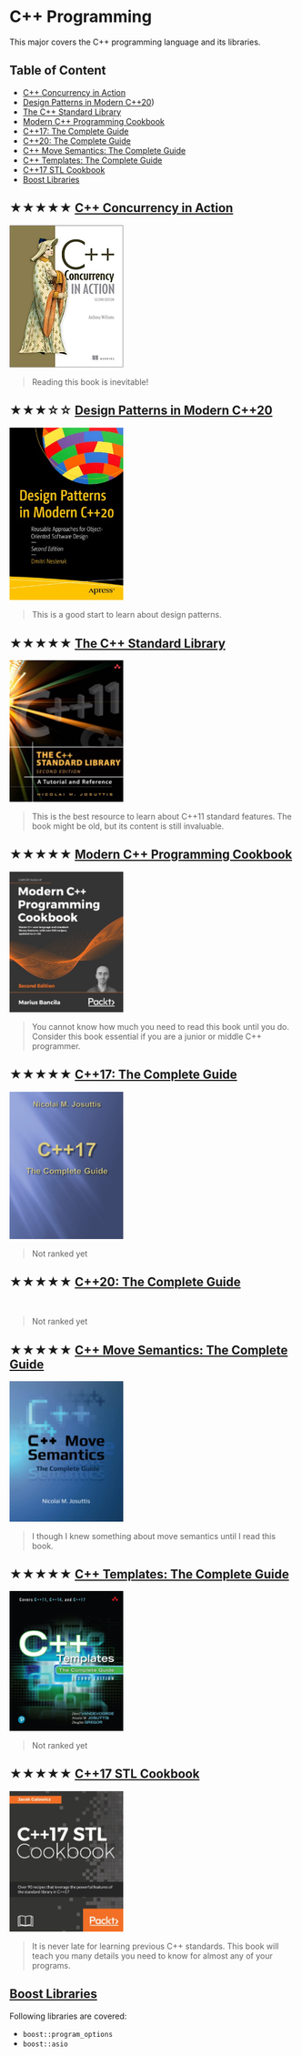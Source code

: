 # C++ Programming

This major covers the C++ programming language and its libraries.

## Table of Content

* [C++ Concurrency in Action](#-c-concurrency-in-action)
* [Design Patterns in Modern C++20](#-design-patterns-in-modern-c20))
* [The C++ Standard Library](#-the-c-standard-library)
* [Modern C++ Programming Cookbook](#-modern-c-programming-cookbook)
* [C++17: The Complete Guide](#-c17-the-complete-guide)
* [C++20: The Complete Guide](#-c20-the-complete-guide)
* [C++ Move Semantics: The Complete Guide](#-c-move-semantics-the-complete-guide)
* [C++ Templates: The Complete Guide](#-c-templates-the-complete-guide)
* [C++17 STL Cookbook](#-c17-stl-cookbook)
* [Boost Libraries](#-boost-libraries)

## ★★★★★ [C++ Concurrency in Action](books/9781617294693.md)
<img alt="9781617294693" src="covers/9781617294693.jpg" width="200"/>

> Reading this book is inevitable!

## ★★★☆☆ [Design Patterns in Modern C++20](books/9781484272947.md)
<img alt="9781484272947" src="covers/9781484272947.jpg" width="200"/>

> This is a good start to learn about design patterns.

## ★★★★★ [The C++ Standard Library](books/9780321623218.md)
<img alt="9780321623218" src="covers/9780321623218.jpg" width="200"/>

> This is the best resource to learn about C++11 standard features.
> The book might be old, but its content is still invaluable.

## ★★★★★ [Modern C++ Programming Cookbook](books/9781800208988.md)
<img alt="9781800208988" src="covers/9781800208988.jpg" width="200"/>

> You cannot know how much you need to read this book until you do.
> Consider this book essential if you are a junior or middle C++ programmer.

## ★★★★★ [C++17: The Complete Guide](books/9783967300178.md)
<img alt="9783967300178" src="covers/9783967300178.jpg" width="200"/>

> Not ranked yet

## ★★★★★ [C++20: The Complete Guide](books/.md)
<img alt="" src="covers/.jpg" width="200"/>

> Not ranked yet

## ★★★★★ [C++ Move Semantics: The Complete Guide](books/9783967309003.md)
<img alt="9783967309003" src="covers/9783967309003.jpg" width="200"/>

> I though I knew something about move semantics until I read this book.

## ★★★★★ [C++ Templates: The Complete Guide](books/9780321714121.md)
<img alt="9780321714121" src="covers/9780321714121.jpg" width="200"/>

> Not ranked yet

## ★★★★★ [C++17 STL Cookbook](books/9781787120495.md)
<img alt="9781787120495" src="covers/9781787120495.jpg" width="200"/>

> It is never late for learning previous C++ standards.
> This book will teach you many details you need to know for almost any of your programs.

## [Boost Libraries](https://www.boost.org/doc/libs/?view=condensed)

Following libraries are covered:

* `boost::program_options`
* `boost::asio`


